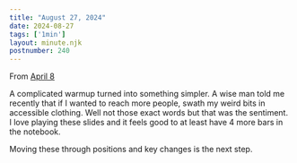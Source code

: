 ```yaml
---
title: "August 27, 2024"
date: 2024-08-27
tags: ['1min']
layout: minute.njk
postnumber: 240
---	
```


From [April 8](https://www.listenfaster.com/main/99/)



A complicated warmup turned into something simpler. A wise man told me recently that if I wanted to reach more people, swath my weird bits in accessible clothing. Well not those exact words but that was the sentiment. I love playing these slides and it feels good to at least have 4 more bars in the notebook.

Moving these through positions and key changes is the next step.
